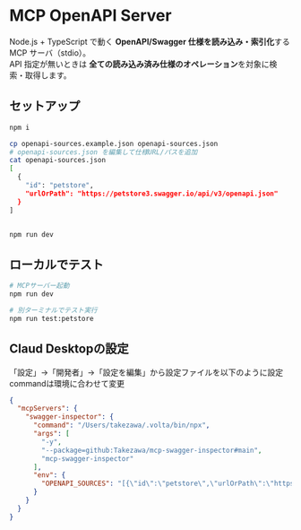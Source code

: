 # MCP OpenAPI Server

Node.js + TypeScript で動く **OpenAPI/Swagger 仕様を読み込み・索引化**する MCP サーバ（stdio）。  
API 指定が無いときは **全ての読み込み済み仕様のオペレーション**を対象に検索・取得します。

## セットアップ

```bash
npm i

cp openapi-sources.example.json openapi-sources.json
# openapi-sources.json を編集して仕様URL/パスを追加
cat openapi-sources.json
[
  {
    "id": "petstore",
    "urlOrPath": "https://petstore3.swagger.io/api/v3/openapi.json"
  }
]


npm run dev
```

## ローカルでテスト

```bash
# MCPサーバー起動
npm run dev

# 別ターミナルでテスト実行
npm run test:petstore
```

## Claud Desktopの設定

「設定」→「開発者」→「設定を編集」から設定ファイルを以下のように設定  
commandは環境に合わせて変更

```json
{
  "mcpServers": {
    "swagger-inspector": {
      "command": "/Users/takezawa/.volta/bin/npx",
      "args": [
        "-y",
        "--package=github:Takezawa/mcp-swagger-inspector#main",
        "mcp-swagger-inspector"
      ],
      "env": {
        "OPENAPI_SOURCES": "[{\"id\":\"petstore\",\"urlOrPath\":\"https://petstore3.swagger.io/api/v3/openapi.json\"}]"
      }
    }
  }
}

```
